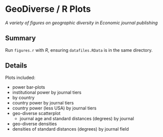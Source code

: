 # GeoDiverse / R Plots
_A variety of figures on geographic diversity in Economic journal publishing_

## Summary
Run `figures.r` with *R*, ensuring `datafiles.RData` is in the same directory.

## Details

Plots included:
* power bar-plots
 * institutional power by journal tiers
 * by country
 * country power by journal tiers
 * country power (less USA) by journal tiers
* geo-diverse scatterplot
  * journal age and standard distances (degrees) by journal 
* geo-diverse densities
 * densities of standard distances (degrees) by journal field